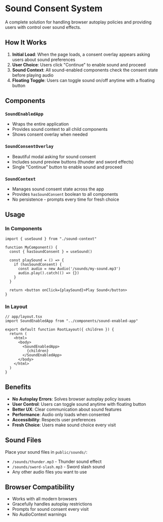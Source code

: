 # Sound Consent System

A complete solution for handling browser autoplay policies and providing users with control over sound effects.

## How It Works

1. **Initial Load**: When the page loads, a consent overlay appears asking users about sound preferences
2. **User Choice**: Users click "Continue" to enable sound and proceed
3. **Sound Context**: All sound-enabled components check the consent state before playing audio
4. **Floating Toggle**: Users can toggle sound on/off anytime with a floating button

## Components

### `SoundEnabledApp`
- Wraps the entire application
- Provides sound context to all child components
- Shows consent overlay when needed

### `SoundConsentOverlay`
- Beautiful modal asking for sound consent
- Includes sound preview buttons (thunder and sword effects)
- Single "Continue" button to enable sound and proceed

### `SoundContext`
- Manages sound consent state across the app
- Provides `hasSoundConsent` boolean to all components
- No persistence - prompts every time for fresh choice

## Usage

### In Components
```tsx
import { useSound } from "./sound-context"

function MyComponent() {
  const { hasSoundConsent } = useSound()
  
  const playSound = () => {
    if (hasSoundConsent) {
      const audio = new Audio('/sounds/my-sound.mp3')
      audio.play().catch(() => {})
    }
  }
  
  return <button onClick={playSound}>Play Sound</button>
}
```

### In Layout
```tsx
// app/layout.tsx
import SoundEnabledApp from "../components/sound-enabled-app"

export default function RootLayout({ children }) {
  return (
    <html>
      <body>
        <SoundEnabledApp>
          {children}
        </SoundEnabledApp>
      </body>
    </html>
  )
}
```

## Benefits

- **No Autoplay Errors**: Solves browser autoplay policy issues
- **User Control**: Users can toggle sound anytime with floating button
- **Better UX**: Clear communication about sound features
- **Performance**: Audio only loads when consented
- **Accessibility**: Respects user preferences
- **Fresh Choice**: Users make sound choice every visit

## Sound Files

Place your sound files in `public/sounds/`:
- `/sounds/thunder.mp3` - Thunder sound effect
- `/sounds/sword-slash.mp3` - Sword slash sound
- Any other audio files you want to use

## Browser Compatibility

- Works with all modern browsers
- Gracefully handles autoplay restrictions
- Prompts for sound consent every visit
- No AudioContext warnings
